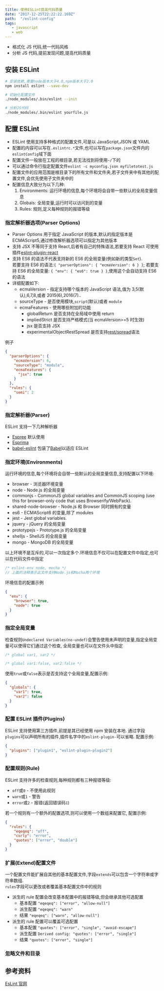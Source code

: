 ```yaml
---
title: 使用ESLint提高代码质量
date: "2017-12-25T22:22:22.169Z"
path:  "/eslint-config"
tags:
   - javascript
   - web
---
```


* 格式化 JS 代码,统一代码风格
* 分析 JS 代码,提前发现问题,提高代码质量

## 安装 ESLint

```bash
# 安装依赖,需要node版本大于4.0,npm版本大于2.0
npm install eslint --save-dev

# 初始化配置文件
./node_modules/.bin/eslint --init

# 分析JS代码
./node_modules/.bin/eslint yourfile.js
```

## 配置 ESLint

* ESLint 使用支持多种格式的配置文件,可是以 JavaScript,JSON 或 YAML
* 配置的内容可以写在`.eslintrc.*`文件,也可以写在`package.json`文件内的`eslintConfig`域下面
* 配置文件一般放在工程的根目录,若无法找到将使用`~/`下的
* 可以通过命令行指定配置文件`eslint -c myconfig.json myfiletotest.js`
* 配置文件的应用范围是根目录下的所有文件和文件夹,若子文件夹中有其他的配置文件,会优先使用子文件夹中的
* 配置信息大致分为以下几种:
  1. Environments: 运行环境的信息,每个环境将会自带一些默认的全局变量信息
  2. Globals: 全局变量,运行时可以访问到的变量
  3. Rules: 规则,定义每种规则的报错等级

### 指定解析器选项(Parser Options)

* Parser Options 用于指定 JavaScript 的版本,默认的指定版本是 ECMAScript5,通过修改解析器选项可以指定为其他版本
* 支持 JSX 不等同于支持 React,后者有自己的特殊语法,若要支持 React 可使用插件[eslint-plugin-react](https://github.com/yannickcr/eslint-plugin-react)
* 支持 ES6 的语法不代表支持新的 ES6 的全局变量(例如新的类型`Set`).  
  若要支持 ES6 的语法:`{ "parserOptions": { "ecmaVersion": 6 } }`;
  若要支持 ES6 的全局变量: `{ "env": { "es6": true } }`,使用这个会自动支持 ES6 的语法
* 详细配置如下:
  * ecmaVersion - 指定支持哪个版本的 JavaScript 语法,值为 3,5(默认),6,7,8,或者 2015(6),2016(7)..
  * sourceType - 是否使用模块,`script`(默认)或者 `module`
  * ecmaFeatures - 使用哪些附加的功能
    * globalReturn 是否支持在全局域中使用 return
    * impliedStrict 是否支持严格模式(当 ecmaVersion>=5 时生效)
    * jsx 是否支持 JSX
    * experimentalObjectRestSpread 是否支持[rest/spread](https://github.com/yannickcr/eslint-plugin-react)语法

例子

```json
{
  "parserOptions": {
    "ecmaVersion": 6,
    "sourceType": "module",
    "ecmaFeatures": {
      "jsx": true
    }
  },
  "rules": {
    "semi": 2
  }
}
```

### 指定解析器(Parser)

ESLint 支持一下几种解析器

* [Espree](https://github.com/eslint/espree) 默认使用
* [Esprima](https://www.npmjs.com/package/esprima)
* [babel-eslint](https://www.npmjs.com/package/babel-eslint) 包装了[Babel](http://babeljs.io/)以适应 ESLint

### 指定环境(Environments)

运行环境的信息,每个环境将会自带一些默认的全局变量信息,支持配置以下环境:

* browser - 浏览器环境变量
* node - Node.js 的全局变量
* commonjs - CommonJS global variables and CommonJS scoping (use this for browser-only code that uses Browserify/WebPack).
* shared-node-browser - Node.js 和 Browser 同时拥有的变量
* es6 - ECMAScript6 的变量,除了 modules
* jest - Jest global variables.
* jquery - jQuery 的全局变量
* prototypejs - Prototype.js 的全局变量
* shelljs - ShellJS 的全局变量
* mongo - MongoDB 的全局变量

以上环境不是互斥的,可以一次指定多个.环境信息不仅可以在配置文件中指定,也可以在代码文件中指定

```javascript
/* eslint-env node, mocha */
// 上面的注释表示此文件支持Node.js和Mocha两个环境
```

环境信息的配置示例

```json
{
  "env": {
    "browser": true,
    "node": true
  }
}
```

### 指定全局变量

检查规则`Undeclared Variables(no-undef)`会警告使用未声明的变量,指定全局变量可以使得它们通过这个检查,
全局变量也可以在文件头中指定

```javascript
/* global var1, var2 */
```

```javascript
/* global var1:false, var2:false */
```

使用`true`或`false`表示是否支持这个全局变量,配置示例:

```json
{
  "globals": {
    "var1": true,
    "var2": false
  }
}
```

### 配置 ESLint 插件(Plugins)

ESLint 支持使用第三方插件,前提是其已经使用 npm 安装在本地.
通过字段`plugins`可以声明所有的插件,插件名字中的`eslint-plugin-`可以省略.
配置示例:

```json
{
  "plugins": ["plugin1", "eslint-plugin-plugin2"]
}
```

### 配置规则(Rule)

ESLint 支持许多的检查规则,每种规则都有三种报错等级:

* `off`或`0` - 不使用此规则
* `warn`或`1` - 警告
* `error`或`2` - 报错(返回错误码`1`)

若一个规则有一个额外的配置选项,则可以使用一个数组来配置它,
配置示例:

```json
{
  "rules": {
    "eqeqeq": "off",
    "curly": "error",
    "quotes": ["error", "double"]
  }
}
```

### 扩展(Extend)配置文件

一个配置文件能扩展自其他的基本配置文件,字段`extends`可以包含一个字符串或字符串数组.  
`rules`字段可以更改或者覆盖基本配置文件中的规则

* 派生的 rule 配置会改变基本配置中的报错等级,但会继承其他可选配置
  * 基本配置 `"eqeqeq": ["error", "allow-null"]`
  * 派生配置 `"eqeqeq": "warn"`
  * 结果 `"eqeqeq": ["warn", "allow-null"]`
* 派生的 rule 配置可以覆盖可选配置
  * 基本配置 `"quotes": ["error", "single", "avoid-escape"]`
  * 派生配置 `Derived config: "quotes": ["error", "single"]`
  * 结果 `"quotes": ["error", "single"]`

### 忽略文件和目录

## 参考资料

[EsLint 官网](https://eslint.org/)
